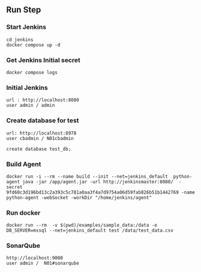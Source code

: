 ## Run Step

### Start Jenkins

```
cd jenkins
docker compose up -d
```

### Get Jenkins Initial secret

```
docker compose logs
```

### Initial Jenkins

```
url : http://localhost:8080
user admin / admin
```

### Create database for test

```
url: http://localhost:8978
user cbadmin / N01cbadmin
```

```
create database test_db;
```

### Build Agent

```
docker run -i --rm --name build --init --net=jenkins_default  python-agent java -jar /app/agent.jar -url http://jenkinsmaster:8080/  -secret 9fd60c3d196bd13c2a393c5c781a0aa3f4a7d9754a06d59fab826b51b1442769 -name python-agent -webSocket -workDir "/home/jenkins/agent"
```

### Run docker

```
docker run --rm  -v $(pwd)/examples/sample_data:/data -e DB_SERVER=mssql --net=jenkins_default test /data/test_data.csv
```

### SonarQube

```
http://localhost:9000
user admin /  N01#sonarqube
```
